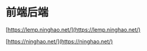 # 前端后端

[https://lemp.ninghao.net/](https://lemp.ninghao.net/)

[https://ninghao.net/](https://ninghao.net/)

